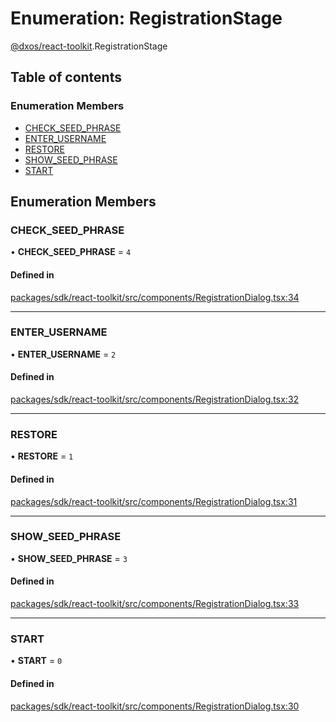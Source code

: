 # Enumeration: RegistrationStage

[@dxos/react-toolkit](../modules/dxos_react_toolkit.md).RegistrationStage

## Table of contents

### Enumeration Members

- [CHECK\_SEED\_PHRASE](dxos_react_toolkit.RegistrationStage.md#check_seed_phrase)
- [ENTER\_USERNAME](dxos_react_toolkit.RegistrationStage.md#enter_username)
- [RESTORE](dxos_react_toolkit.RegistrationStage.md#restore)
- [SHOW\_SEED\_PHRASE](dxos_react_toolkit.RegistrationStage.md#show_seed_phrase)
- [START](dxos_react_toolkit.RegistrationStage.md#start)

## Enumeration Members

### CHECK\_SEED\_PHRASE

• **CHECK\_SEED\_PHRASE** = ``4``

#### Defined in

[packages/sdk/react-toolkit/src/components/RegistrationDialog.tsx:34](https://github.com/dxos/dxos/blob/32ae9b579/packages/sdk/react-toolkit/src/components/RegistrationDialog.tsx#L34)

___

### ENTER\_USERNAME

• **ENTER\_USERNAME** = ``2``

#### Defined in

[packages/sdk/react-toolkit/src/components/RegistrationDialog.tsx:32](https://github.com/dxos/dxos/blob/32ae9b579/packages/sdk/react-toolkit/src/components/RegistrationDialog.tsx#L32)

___

### RESTORE

• **RESTORE** = ``1``

#### Defined in

[packages/sdk/react-toolkit/src/components/RegistrationDialog.tsx:31](https://github.com/dxos/dxos/blob/32ae9b579/packages/sdk/react-toolkit/src/components/RegistrationDialog.tsx#L31)

___

### SHOW\_SEED\_PHRASE

• **SHOW\_SEED\_PHRASE** = ``3``

#### Defined in

[packages/sdk/react-toolkit/src/components/RegistrationDialog.tsx:33](https://github.com/dxos/dxos/blob/32ae9b579/packages/sdk/react-toolkit/src/components/RegistrationDialog.tsx#L33)

___

### START

• **START** = ``0``

#### Defined in

[packages/sdk/react-toolkit/src/components/RegistrationDialog.tsx:30](https://github.com/dxos/dxos/blob/32ae9b579/packages/sdk/react-toolkit/src/components/RegistrationDialog.tsx#L30)
